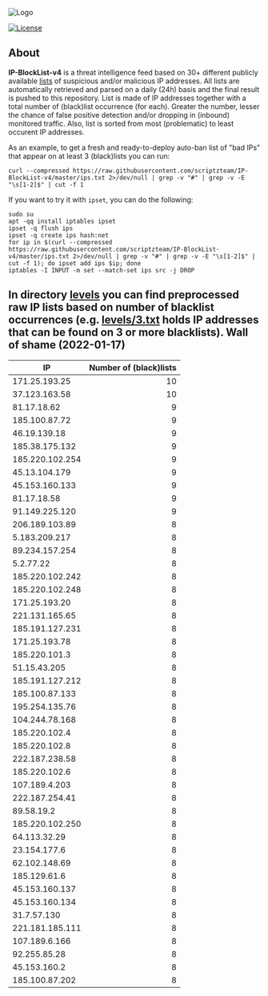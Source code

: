 ![Logo](https://i.imgur.com/PyKLAe7.png)

[![License](https://img.shields.io/badge/license-The_Unlicense-red.svg)](https://unlicense.org/)

About
----

**IP-BlockList-v4** is a threat intelligence feed based on 30+ different publicly available [lists](https://github.com/stamparm/maltrail) of suspicious and/or malicious IP addresses. All lists are automatically retrieved and parsed on a daily (24h) basis and the final result is pushed to this repository. List is made of IP addresses together with a total number of (black)list occurrence (for each). Greater the number, lesser the chance of false positive detection and/or dropping in (inbound) monitored traffic. Also, list is sorted from most (problematic) to least occurent IP addresses.

As an example, to get a fresh and ready-to-deploy auto-ban list of "bad IPs" that appear on at least 3 (black)lists you can run:

```
curl --compressed https://raw.githubusercontent.com/scriptzteam/IP-BlockList-v4/master/ips.txt 2>/dev/null | grep -v "#" | grep -v -E "\s[1-2]$" | cut -f 1
```

If you want to try it with `ipset`, you can do the following:

```
sudo su
apt -qq install iptables ipset
ipset -q flush ips
ipset -q create ips hash:net
for ip in $(curl --compressed https://raw.githubusercontent.com/scriptzteam/IP-BlockList-v4/master/ips.txt 2>/dev/null | grep -v "#" | grep -v -E "\s[1-2]$" | cut -f 1); do ipset add ips $ip; done
iptables -I INPUT -m set --match-set ips src -j DROP
```

In directory [levels](levels) you can find preprocessed raw IP lists based on number of blacklist occurrences (e.g. [levels/3.txt](levels/3.txt) holds IP addresses that can be found on 3 or more blacklists).
Wall of shame (2022-01-17)
----

|IP|Number of (black)lists|
|---|--:|
171.25.193.25|10
37.123.163.58|10
81.17.18.62|9
185.100.87.72|9
46.19.139.18|9
185.38.175.132|9
185.220.102.254|9
45.13.104.179|9
45.153.160.133|9
81.17.18.58|9
91.149.225.120|9
206.189.103.89|8
5.183.209.217|8
89.234.157.254|8
5.2.77.22|8
185.220.102.242|8
185.220.102.248|8
171.25.193.20|8
221.131.165.65|8
185.191.127.231|8
171.25.193.78|8
185.220.101.3|8
51.15.43.205|8
185.191.127.212|8
185.100.87.133|8
195.254.135.76|8
104.244.78.168|8
185.220.102.4|8
185.220.102.8|8
222.187.238.58|8
185.220.102.6|8
107.189.4.203|8
222.187.254.41|8
89.58.19.2|8
185.220.102.250|8
64.113.32.29|8
23.154.177.6|8
62.102.148.69|8
185.129.61.6|8
45.153.160.137|8
45.153.160.134|8
31.7.57.130|8
221.181.185.111|8
107.189.6.166|8
92.255.85.28|8
45.153.160.2|8
185.100.87.202|8
